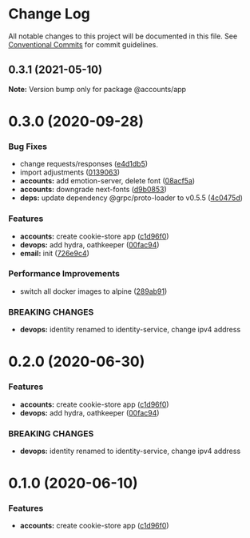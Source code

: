 # Change Log

All notable changes to this project will be documented in this file.
See [Conventional Commits](https://conventionalcommits.org) for commit guidelines.

## 0.3.1 (2021-05-10)

**Note:** Version bump only for package @accounts/app

# 0.3.0 (2020-09-28)

### Bug Fixes

- change requests/responses ([e4d1db5](https://github.com/Atlantis-Lab/serenity/commit/e4d1db5b4b7f030b962f0de06e6bb69ed8682966))
- import adjustments ([0139063](https://github.com/Atlantis-Lab/serenity/commit/01390636e178120866b7a571957c614849ae7056))
- **accounts:** add emotion-server, delete font ([08acf5a](https://github.com/Atlantis-Lab/serenity/commit/08acf5a7169352a606925fdfbbaa18f9917a8106))
- **accounts:** downgrade next-fonts ([d9b0853](https://github.com/Atlantis-Lab/serenity/commit/d9b08533f6d051bb31a9b4531115ba8dba95a915))
- **deps:** update dependency @grpc/proto-loader to v0.5.5 ([4c0475d](https://github.com/Atlantis-Lab/serenity/commit/4c0475dce5460e8d3577beaf05e1ffcfa634ae16))

### Features

- **accounts:** create cookie-store app ([c1d96f0](https://github.com/Atlantis-Lab/serenity/commit/c1d96f0d81a4813fe289ad90a7a85118b93be280))
- **devops:** add hydra, oathkeeper ([00fac94](https://github.com/Atlantis-Lab/serenity/commit/00fac9460c29bb39caffc1c0e59b5adda401a903))
- **email:** init ([726e9c4](https://github.com/Atlantis-Lab/serenity/commit/726e9c49a5c82ee1497bf070d42b11aed35708e9))

### Performance Improvements

- switch all docker images to alpine ([289ab91](https://github.com/Atlantis-Lab/serenity/commit/289ab911e1c66ba32e4a10a9e9b1f5dcc2307767))

### BREAKING CHANGES

- **devops:** identity renamed to identity-service, change ipv4 address

# 0.2.0 (2020-06-30)

### Features

- **accounts:** create cookie-store app ([c1d96f0](https://github.com/atlantisunited/serenity/commit/c1d96f0d81a4813fe289ad90a7a85118b93be280))
- **devops:** add hydra, oathkeeper ([00fac94](https://github.com/atlantisunited/serenity/commit/00fac9460c29bb39caffc1c0e59b5adda401a903))

### BREAKING CHANGES

- **devops:** identity renamed to identity-service, change ipv4 address

# 0.1.0 (2020-06-10)

### Features

- **accounts:** create cookie-store app ([c1d96f0](https://github.com/atlantisunited/serenity/commit/c1d96f0d81a4813fe289ad90a7a85118b93be280))
